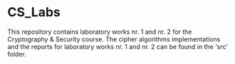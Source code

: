 # CS_Labs
This repository contains laboratory works nr. 1 and nr. 2 for the Cryptography & Security course.
The cipher algorithms implementations and the reports for laboratory works nr. 1 and nr. 2 can be found in the 'src' folder.
